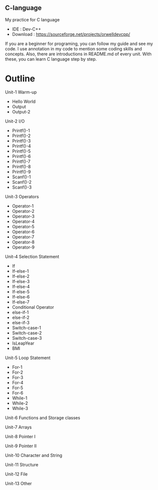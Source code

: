 ## C-language
My practice for C language
  * IDE : Dev-C++
  * Download : https://sourceforge.net/projects/orwelldevcpp/
  
If you are a beginner for programing, you can follow my guide and see my code. I use annotation in my code to mention some coding skills and concepts. Also, there are introductions in README.md of every unit. With these, you can learn C language step by step.    
# Outline
Unit-1  Warm-up
 * Hello World
 * Output
 * Output-2
  
Unit-2  I/O
 * Printf()-1
 * Printf()-2
 * Printf()-3
 * Printf()-4
 * Printf()-5
 * Printf()-6
 * Printf()-7
 * Printf()-8
 * Printf()-9
 * Scanf()-1
 * Scanf()-2
 * Scanf()-3
 
Unit-3  Operators
 * Operator-1
 * Operator-2
 * Operator-3
 * Operator-4
 * Operator-5
 * Operator-6
 * Operator-7
 * Operator-8
 * Operator-9


Unit-4  Selection Statement
 * If
 * If-else-1
 * If-else-2
 * If-else-3
 * If-else-4
 * If-else-5
 * If-else-6
 * If-else-7
 * Conditional Operator
 * else-if-1
 * else-if-2
 * else-if-3
 * Switch-case-1
 * Switch-case-2
 * Switch-case-3
 * IsLeapYear
 * BMI
 
Unit-5  Loop Statement
 * For-1
 * For-2
 * For-3
 * For-4
 * For-5
 * For-6
 * While-1
 * While-2
 * While-3
 
Unit-6  Functions and Storage classes

Unit-7  Arrays

Unit-8  Pointer I

Unit-9  Pointer II

Unit-10 Character and String

Unit-11 Structure

Unit-12 File

Unit-13 Other
